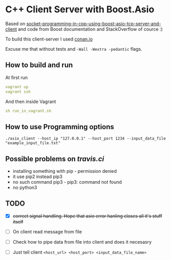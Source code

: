 # C++ Client Server with Boost.Asio

Based on [socket-programming-in-cpp-using-boost-asio-tcp-server-and-client](https://www.c-sharpcorner.com/article/socket-programming-in-cpp-using-boost-asio-tcp-server-and-client/) 
and code from Boost documentation and StackOverflow of cource :)

To build this client-server I used [conan.io](https://docs.conan.io/en/latest/getting_started.html)

Excuse me that without tests and `-Wall -Wextra -pedantic` flags.

## How to build and run

At first run
```yaml
vagrant up
vagrant ssh
```
And then inside Vagrant 
```yaml
sh run_in_vagrant.sh
```

## How to use Programming options
```shell script
./asio_client --host_ip "127.0.0.1" --host_port 1234 --input_data_file "example_input_file.txt"
```

## Possible problems on *travis.ci*
- installing something with pip - permission denied
- it use pip2 instead pip3
- no such command pip3 - pip3: command not found
- no python3

## TODO
- [x] ~~correct signal handling. Hope that asio error hanling closes all it's stuff itself~~ 
- [ ] On client read message from file
- [ ] Check how to pipe data from file into client and does it necesasry
- [ ] Just tell client `<host_url> <host_port> <input_data_file_name>`




